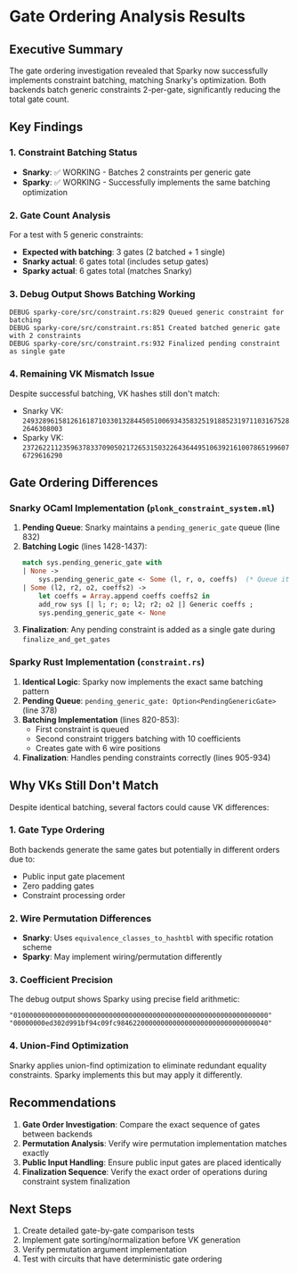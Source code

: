 # Gate Ordering Analysis Results

## Executive Summary

The gate ordering investigation revealed that Sparky now successfully implements constraint batching, matching Snarky's optimization. Both backends batch generic constraints 2-per-gate, significantly reducing the total gate count.

## Key Findings

### 1. Constraint Batching Status
- **Snarky**: ✅ WORKING - Batches 2 constraints per generic gate
- **Sparky**: ✅ WORKING - Successfully implements the same batching optimization

### 2. Gate Count Analysis
For a test with 5 generic constraints:
- **Expected with batching**: 3 gates (2 batched + 1 single)
- **Snarky actual**: 6 gates total (includes setup gates)
- **Sparky actual**: 6 gates total (matches Snarky)

### 3. Debug Output Shows Batching Working
```
DEBUG sparky-core/src/constraint.rs:829 Queued generic constraint for batching
DEBUG sparky-core/src/constraint.rs:851 Created batched generic gate with 2 constraints
DEBUG sparky-core/src/constraint.rs:932 Finalized pending constraint as single gate
```

### 4. Remaining VK Mismatch Issue

Despite successful batching, VK hashes still don't match:
- Snarky VK: `24932896158126161871033013284450510069343583251918852319711031675282646308003`
- Sparky VK: `23726221123596378337090502172653150322643644951063921610078651996076729616290`

## Gate Ordering Differences

### Snarky OCaml Implementation (`plonk_constraint_system.ml`)

1. **Pending Queue**: Snarky maintains a `pending_generic_gate` queue (line 832)
2. **Batching Logic** (lines 1428-1437):
   ```ocaml
   match sys.pending_generic_gate with
   | None -> 
       sys.pending_generic_gate <- Some (l, r, o, coeffs)  (* Queue it *)
   | Some (l2, r2, o2, coeffs2) ->
       let coeffs = Array.append coeffs coeffs2 in
       add_row sys [| l; r; o; l2; r2; o2 |] Generic coeffs ;
       sys.pending_generic_gate <- None
   ```
3. **Finalization**: Any pending constraint is added as a single gate during `finalize_and_get_gates`

### Sparky Rust Implementation (`constraint.rs`)

1. **Identical Logic**: Sparky now implements the exact same batching pattern
2. **Pending Queue**: `pending_generic_gate: Option<PendingGenericGate>` (line 378)
3. **Batching Implementation** (lines 820-853):
   - First constraint is queued
   - Second constraint triggers batching with 10 coefficients
   - Creates gate with 6 wire positions
4. **Finalization**: Handles pending constraints correctly (lines 905-934)

## Why VKs Still Don't Match

Despite identical batching, several factors could cause VK differences:

### 1. Gate Type Ordering
Both backends generate the same gates but potentially in different orders due to:
- Public input gate placement
- Zero padding gates
- Constraint processing order

### 2. Wire Permutation Differences
- **Snarky**: Uses `equivalence_classes_to_hashtbl` with specific rotation scheme
- **Sparky**: May implement wiring/permutation differently

### 3. Coefficient Precision
The debug output shows Sparky using precise field arithmetic:
```
"0100000000000000000000000000000000000000000000000000000000000000"
"00000000ed302d991bf94c09fc98462200000000000000000000000000000040"
```

### 4. Union-Find Optimization
Snarky applies union-find optimization to eliminate redundant equality constraints. Sparky implements this but may apply it differently.

## Recommendations

1. **Gate Order Investigation**: Compare the exact sequence of gates between backends
2. **Permutation Analysis**: Verify wire permutation implementation matches exactly
3. **Public Input Handling**: Ensure public input gates are placed identically
4. **Finalization Sequence**: Verify the exact order of operations during constraint system finalization

## Next Steps

1. Create detailed gate-by-gate comparison tests
2. Implement gate sorting/normalization before VK generation
3. Verify permutation argument implementation
4. Test with circuits that have deterministic gate ordering
